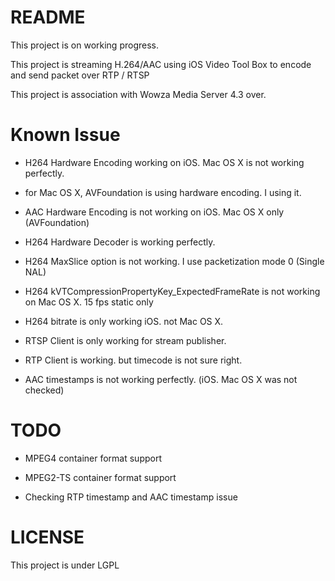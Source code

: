 # README #

This project is on working progress.

This project is streaming H.264/AAC using iOS Video Tool Box to encode and send packet over RTP / RTSP

This project is association with Wowza Media Server 4.3 over.


# Known Issue #

- H264 Hardware Encoding working on iOS. Mac OS X is not working perfectly.

- for Mac OS X, AVFoundation is using hardware encoding. I using it.

- AAC Hardware Encoding is not working on iOS. Mac OS X only (AVFoundation)

- H264 Hardware Decoder is working perfectly.

- H264 MaxSlice option is not working. I use packetization mode 0 (Single NAL)

- H264 kVTCompressionPropertyKey_ExpectedFrameRate is not working on Mac OS X. 15 fps static only

- H264 bitrate is only working iOS. not Mac OS X.

- RTSP Client is only working for stream publisher.

- RTP Client is working. but timecode is not sure right.

- AAC timestamps is not working perfectly. (iOS. Mac OS X was not checked)


# TODO #

- MPEG4 container format support

- MPEG2-TS container format support

- Checking RTP timestamp and AAC timestamp issue


# LICENSE #

This project is under LGPL